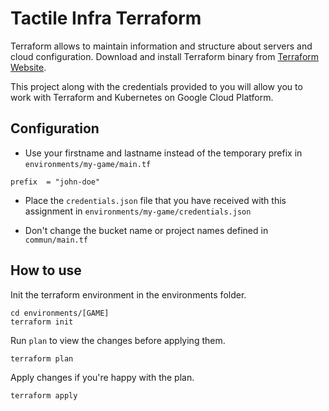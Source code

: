 # Tactile Infra Terraform

Terraform allows to maintain information and structure about servers and cloud configuration.
Download and install Terraform binary from [Terraform Website](https://www.terraform.io/downloads).

This project along with the credentials provided to you will allow you to work with Terraform and Kubernetes on Google Cloud Platform.

## Configuration

* Use your firstname and lastname instead of the temporary prefix in `environments/my-game/main.tf`

```
prefix  = "john-doe"
```

* Place the `credentials.json` file that you have received with this assignment in `environments/my-game/credentials.json`

* Don't change the bucket name or project names defined in `commun/main.tf`

## How to use

Init the terraform environment in the environments folder.

```
cd environments/[GAME]
terraform init
```

Run `plan` to view the changes before applying them.

```
terraform plan
```

Apply changes if you're happy with the plan.

```
terraform apply
```
